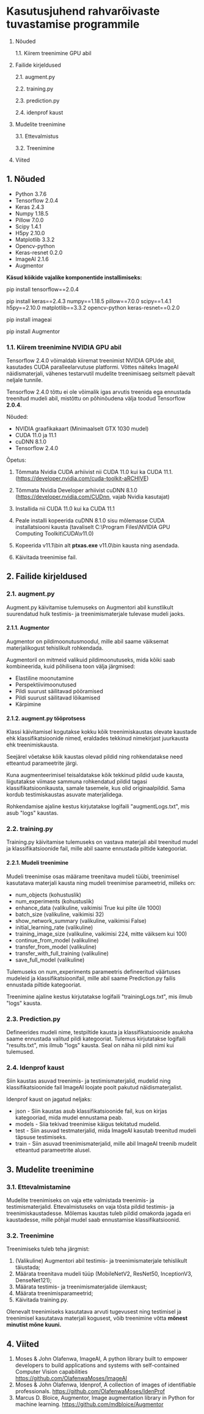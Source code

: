 # **Kasutusjuhend rahvarõivaste tuvastamise programmile**

1. Nõuded

   1.1. Kiirem treenimine GPU abil
   
2. Failide kirjeldused
      
    2.1. augment.py     

    2.2. training.py 

    2.3. prediction.py
   
    2.4. idenprof kaust

3. Mudelite treenimine
    
    3.1. Ettevalmistus

    3.2. Treenimine

4. Viited

## **1. Nõuded**

- Python 3.7.6
- Tensorflow 2.0.4
- Keras 2.4.3
- Numpy 1.18.5
- Pillow 7.0.0
- Scipy 1.4.1
- H5py 2.10.0
- Matplotlib 3.3.2
- Opencv-python
- Keras-resnet 0.2.0
- ImageAI 2.1.6
- Augmentor

**Käsud kõikide vajalike komponentide installimiseks:**

pip install tensorflow==2.0.4

pip install keras==2.4.3 numpy==1.18.5 pillow==7.0.0 scipy==1.4.1 h5py==2.10.0 matplotlib==3.3.2 opencv-python keras-resnet==0.2.0 

pip install imageai

pip install Augmentor

### **1.1. Kiirem treenimine NVIDIA GPU abil**

Tensorflow 2.4.0 võimaldab kiiremat treenimist NVIDIA GPUde abil, kasutades CUDA paralleelarvutuse platformi. 
Võttes näiteks ImageAI näidismaterjali, vähenes testarvutil mudelite treenimisaeg seitsmelt päevalt neljale tunnile.

Tensorflow 2.4.0 tõttu ei ole võimalik igas arvutis treenida ega ennustada treenitud mudeli abil, mistõttu on põhinõudena
välja toodud Tensorflow **2.0.4**.

Nõuded:

- NVIDIA graafikakaart (Minimaalselt GTX 1030 mudel)
- CUDA 11.0 ja 11.1
- cuDNN 8.1.0
- Tensorflow 2.4.0

Õpetus:
1. Tõmmata Nvidia CUDA arhiivist nii CUDA 11.0 kui ka CUDA 11.1. (https://developer.nvidia.com/cuda-toolkit-aRCHIVE)
2. Tõmmata Nvidia Developer arhiivist cuDNN 8.1.0 (https://developer.nvidia.com/CUDnn, vajab Nvidia kasutajat)
3. Installida nii CUDA 11.0 kui ka CUDA 11.1
4. Peale installi kopeerida cuDNN 8.1.0 sisu mõlemasse CUDA installatsiooni kausta 
   (tavaliselt C:\Program Files\NVIDIA GPU Computing Toolkit\CUDA\v11.0)
   
5. Kopeerida v11.1\bin alt **ptxas.exe** v11.0\bin kausta ning asendada.
6. Käivitada treenimise fail.

## **2. Failide kirjeldused**

### **2.1. augment.py**

Augment.py käivitamise tulemuseks on Augmentori abil kunstlikult suurendatud hulk testimis- ja treenimismaterjale
tulevase mudeli jaoks.

#### **2.1.1. Augmentor**

Augmentor on pildimoonutusmoodul, mille abil saame väiksemat materjalikogust tehislikult rohkendada.

Augmentoril on mitmeid valikuid pildimoonutuseks, mida kõiki saab kombineerida, kuid põhilisena toon välja järgmised:
- Elastiline moonutamine
- Perspektiivimoonutused
- Pildi suurust säilitavad pööramised
- Pildi suurust säilitavad lõikamised
- Kärpimine

#### **2.1.2. augment.py tööprotsess**

Klassi käivitamisel kogutakse kokku kõik treenimiskaustas olevate kaustade ehk klassifikatsioonide nimed, eraldades 
tekkinud nimekirjast juurkausta ehk treenimiskausta.

Seejärel võetakse kõik kaustas olevad pildid ning rohkendatakse need etteantud parameetrite järgi.

Kuna augmenteerimisel teisaldatakse kõik tekkinud pildid uude kausta, liigutatakse viimase sammuna rohkendatud pildid
tagasi klassifikatsioonikausta, samale tasemele, kus olid originaalpildid. Sama kordub testimiskaustas asuvate
materjalidega.

Rohkendamise ajaline kestus kirjutatakse logifaili "augmentLogs.txt", mis asub "logs" kaustas.

### **2.2. training.py**

Training.py käivitamise tulemuseks on vastava materjali abil treenitud mudel ja klassifikatsioonide fail,
mille abil saame ennustada piltide kategooriat.

#### **2.2.1. Mudeli treenimine**

Mudeli treenimise osas määrame treenitava mudeli tüübi, treenimisel kasutatava materjali kausta ning mudeli treenimise
parameetrid, milleks on:

- num_objects (kohustuslik)
- num_experiments (kohustuslik)
- enhance_data (valikuline, vaikimisi True kui pilte üle 1000)
- batch_size (valikuline, vaikimisi 32)
- show_network_summary (valikuline, vaikimisi False)
- initial_learning_rate (valikuline)
- training_image_size (valikuline, vaikimisi 224, mitte väiksem kui 100)
- continue_from_model (valikuline)
- transfer_from_model (valikuline)
- transfer_with_full_training (valikuline)
- save_full_model (valikuline)

Tulemuseks on num_experiments parameetris defineeritud väärtuses mudeleid ja klassifikatsioonifail, mille abil saame
Prediction.py failis ennustada piltide kategooriat.

Treenimine ajaline kestus kirjutatakse logifaili "trainingLogs.txt", mis ilmub "logs" kausta.

### **2.3. Prediction.py**

Defineerides mudeli nime, testpiltide kausta ja klassifikatsioonide asukoha saame ennustada valitud pildi kategooriat. 
Tulemus kirjutatakse logifaili "results.txt", mis ilmub "logs" kausta. Seal on näha nii pildi nimi kui tulemused. 

### 2.4. Idenprof kaust

Siin kaustas asuvad treenimis- ja testimismaterjalid, mudelid ning klassifikatsioonide fail ImageAI loojate poolt
pakutud näidismaterjalist.

Idenprof kaust on jagatud neljaks:
- json - Siin kaustas asub klassifikatsioonide fail, kus on kirjas kategooriad, mida mudel ennustama peab.
- models - Siia tekivad treenimise käigus tekitatud mudelid.
- test - Siin asuvad testmaterjalid, mida ImageAI kasutab treenitud mudeli täpsuse testimiseks.
- train - Siin asuvad treenimismaterjalid, mille abil ImageAI treenib mudelit etteantud parameetrite alusel.

## **3. Mudelite treenimine**

### **3.1. Ettevalmistamine**

Mudelite treenimiseks on vaja ette valmistada treenimis- ja testimismaterjalid. Ettevalmistuseks on vaja tõsta pildid 
testimis- ja treenimiskaustadesse. Mõlemas kaustas tuleb pildid omakorda jagada eri kaustadesse,
mille põhjal mudel saab ennustamise klassifikatsioonid.

### **3.2. Treenimine**

Treenimiseks tuleb teha järgmist:
1. (Valikuline) Augmentori abil testimis- ja treenimismaterjale tehislikult täiustada;
2. Määrata treenitava mudeli tüüp (MobileNetV2, ResNet50, InceptionV3, DenseNet121);
3. Määrata testimis- ja treenimismaterjalide ülemkaust;
4. Määrata treenimisparameetrid;
5. Käivitada training.py.

Olenevalt treenimiseks kasutatava arvuti tugevusest ning testimisel ja  treenimisel kasutatava materjali kogusest, 
võib treenimine võtta **mõnest minutist mõne kuuni.**


## **4. Viited**

1. Moses & John Olafenwa, ImageAI, A python library built to empower developers to build applications and systems 
   with self-contained Computer Vision capabilities https://github.com/OlafenwaMoses/ImageAI
2. Moses & John Olafenwa, Idenprof, A collection of images of identifiable professionals. 
   https://github.com/OlafenwaMoses/IdenProf
3. Marcus D. Bloice, Augmentor, Image augmentation library in Python for machine learning.
https://github.com/mdbloice/Augmentor